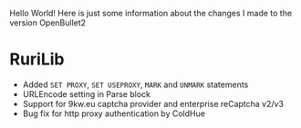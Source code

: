 Hello World! Here is just some information about the changes I made to the version OpenBullet2

 # RuriLib
- Added `SET PROXY`, `SET USEPROXY`, `MARK` and `UNMARK` statements
- URLEncode setting in Parse block
- Support for 9kw.eu captcha provider and enterprise reCaptcha v2/v3
- Bug fix for http proxy authentication by ColdHue
